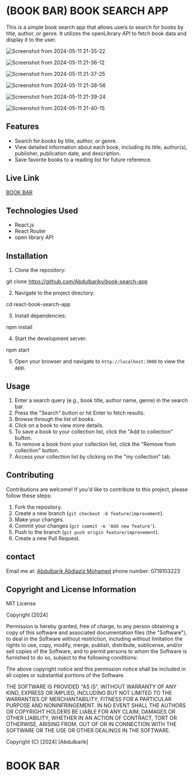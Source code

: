 # (BOOK BAR) BOOK SEARCH APP

This is a simple book search app that allows users to search for books by title, author, or genre. It utilizes the openLibrary API to fetch book data and display it to the user.

![Screenshot from 2024-05-11 21-35-22](https://github.com/Abdulbariky/book-search-app/assets/162283176/873a664f-eb1d-46d4-83e8-8633019f8271)

![Screenshot from 2024-05-11 21-36-12](https://github.com/Abdulbariky/book-search-app/assets/162283176/ca93e91f-66a1-4b16-b394-ef5bece571c7)

![Screenshot from 2024-05-11 21-37-25](https://github.com/Abdulbariky/book-search-app/assets/162283176/f09cd680-0884-4219-b37d-ea3d62bc2e41)

![Screenshot from 2024-05-11 21-38-56](https://github.com/Abdulbariky/book-search-app/assets/162283176/8eefe85d-1611-4f09-b3c4-44d3bd0ecd98)

![Screenshot from 2024-05-11 21-39-24](https://github.com/Abdulbariky/book-search-app/assets/162283176/4d4c78ce-4bfc-49c1-aac4-14d0e60d19ca)

![Screenshot from 2024-05-11 21-40-15](https://github.com/Abdulbariky/book-search-app/assets/162283176/0efd87de-a3f7-40c6-b320-3970d3f902ff)


## Features

- Search for books by title, author, or genre.
- View detailed information about each book, including its title, author(s), publisher, publication date, and description.
- Save favorite books to a reading list for future reference.

## Live Link

[BOOK BAR](https://book-search-app-kappa.vercel.app/)

## Technologies Used

- React.js
- React Router
- open library API

## Installation

1. Clone the repository:

git clone https://github.com/Abdulbariky/book-search-app

2. Navigate to the project directory:
 
cd react-book-search-app 

3. Install dependencies:

npm install

4. Start the development server:

npm start

5. Open your browser and navigate to `http://localhost:3000` to view the app.


## Usage

1. Enter a search query (e.g., book title, author name, genre) in the search bar.
2. Press the "Search" button or hit Enter to fetch results.
3. Browse through the list of books.
4. Click on a book to view more details.
5. To save a book to your collection list, click the "Add to collection" button.
6. To remove a book from your collection list, click the "Remove from collection" button.
7. Access your collection list by clicking on the "my collection" tab.
 

## Contributing

Contributions are welcome! If you'd like to contribute to this project, please follow these steps:

1. Fork the repository.
2. Create a new branch (`git checkout -b feature/improvement`).
3. Make your changes.
4. Commit your changes (`git commit -m 'Add new feature'`).
5. Push to the branch (`git push origin feature/improvement`).
6. Create a new Pull Request.

## contact

Email me at: [Abdulbarik Abdiaziz Mohamed](abdulbariky000@gmail.com)
phone number: 0719103223


## Copyright and License Information

MIT License

Copyright [2024]

Permission is hereby granted, free of charge, to any person obtaining a copy
of this software and associated documentation files (the "Software"), to deal
in the Software without restriction, including without limitation the rights
to use, copy, modify, merge, publish, distribute, sublicense, and/or sell
copies of the Software, and to permit persons to whom the Software is
furnished to do so, subject to the following conditions:

The above copyright notice and this permission notice shall be included in all
copies or substantial portions of the Software.

THE SOFTWARE IS PROVIDED "AS IS", WITHOUT WARRANTY OF ANY KIND, EXPRESS OR
IMPLIED, INCLUDING BUT NOT LIMITED TO THE WARRANTIES OF MERCHANTABILITY,
FITNESS FOR A PARTICULAR PURPOSE AND NONINFRINGEMENT. IN NO EVENT SHALL THE
AUTHORS OR COPYRIGHT HOLDERS BE LIABLE FOR ANY CLAIM, DAMAGES OR OTHER
LIABILITY, WHETHER IN AN ACTION OF CONTRACT, TORT OR OTHERWISE, ARISING FROM,
OUT OF OR IN CONNECTION WITH THE SOFTWARE OR THE USE OR OTHER DEALINGS IN THE
SOFTWARE.


Copyright (C) [2024] [Abdulbarik]

# BOOK BAR
